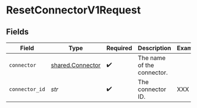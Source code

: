 # ResetConnectorV1Request


## Fields

| Field                                                | Type                                                 | Required                                             | Description                                          | Example                                              |
| ---------------------------------------------------- | ---------------------------------------------------- | ---------------------------------------------------- | ---------------------------------------------------- | ---------------------------------------------------- |
| `connector`                                          | [shared.Connector](../../models/shared/connector.md) | :heavy_check_mark:                                   | The name of the connector.                           |                                                      |
| `connector_id`                                       | *str*                                                | :heavy_check_mark:                                   | The connector ID.                                    | XXX                                                  |